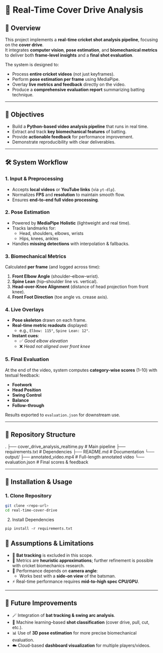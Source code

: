 # 🏏 Real-Time Cover Drive Analysis

## 📖 Overview
This project implements a **real-time cricket shot analysis pipeline**, focusing on the **cover drive**.  
It integrates **computer vision**, **pose estimation**, and **biomechanical metrics** to deliver both **frame-level insights** and a **final shot evaluation**.  

The system is designed to:
- Process **entire cricket videos** (not just keyframes).
- Perform **pose estimation per frame** using MediaPipe.
- Overlay **live metrics and feedback** directly on the video.
- Produce a **comprehensive evaluation report** summarizing batting technique.  

---

## 🎯 Objectives
- Build a **Python-based video analysis pipeline** that runs in real time.  
- Extract and track **key biomechanical features** of batting.  
- Provide **actionable feedback** for performance improvement.  
- Demonstrate reproducibility with clear deliverables.  

---

## 🛠️ System Workflow

### 1. Input & Preprocessing
- Accepts **local videos** or **YouTube links** (via `yt-dlp`).
- Normalizes **FPS** and **resolution** to maintain smooth flow.
- Ensures **end-to-end full video processing**.

### 2. Pose Estimation
- Powered by **MediaPipe Holistic** (lightweight and real time).
- Tracks landmarks for:
  - Head, shoulders, elbows, wrists  
  - Hips, knees, ankles  
- Handles **missing detections** with interpolation & fallbacks.

### 3. Biomechanical Metrics
Calculated **per frame** (and logged across time):
1. **Front Elbow Angle** (shoulder–elbow–wrist).  
2. **Spine Lean** (hip–shoulder line vs. vertical).  
3. **Head-over-Knee Alignment** (distance of head projection from front knee).  
4. **Front Foot Direction** (toe angle vs. crease axis).  

### 4. Live Overlays
- **Pose skeleton** drawn on each frame.  
- **Real-time metric readouts** displayed:
  - e.g., `Elbow: 115°`, `Spine Lean: 12°`.  
- **Instant cues**:
  - ✅ *Good elbow elevation*  
  - ❌ *Head not aligned over front knee*  

### 5. Final Evaluation
At the end of the video, system computes **category-wise scores** (1–10) with textual feedback:
- **Footwork**  
- **Head Position**  
- **Swing Control**  
- **Balance**  
- **Follow-through**  

Results exported to `evaluation.json` for downstream use.  

---

## 📂 Repository Structure
.
├── cover_drive_analysis_realtime.py # Main pipeline
├── requirements.txt # Dependencies
├── README.md # Documentation
└── output/
├── annotated_video.mp4 # Full-length annotated video
└── evaluation.json # Final scores & feedback



---

## 🚀 Installation & Usage

### 1. Clone Repository
```bash
git clone <repo-url>
cd real-time-cover-drive
```

2. Install Dependencies
```
pip install -r requirements.txt
```

## 📌 Assumptions & Limitations
- 🏏 **Bat tracking** is excluded in this scope.  
- 📐 Metrics are **heuristic approximations**; further refinement is possible with cricket biomechanics research.  
- 🎥 Performance depends on **camera angle**:  
  - Works best with a **side-on view** of the batsman.  
- ⚡ Real-time performance requires **mid-to-high spec CPU/GPU**.  

---

## 🔮 Future Improvements
- 🪄 Integration of **bat tracking & swing arc analysis**.  
- 🤖 Machine learning–based **shot classification** (cover drive, pull, cut, etc.).  
- 📊 Use of **3D pose estimation** for more precise biomechanical evaluation.  
- ☁️ Cloud-based **dashboard visualization** for multiple players/videos.  


